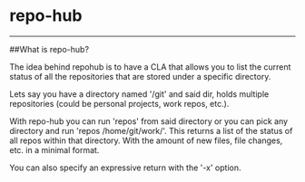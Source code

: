 # repo-hub

---

##What is repo-hub?

The idea behind repohub is to have a CLA that allows you to list the current status of all the repositories that are stored under a specific directory.

Lets say you have a directory named '/git' and said dir, holds multiple repositories (could be personal projects, work repos, etc.).

With repo-hub you can run 'repos' from said directory or you can pick any directory and run 'repos /home/git/work/'.
This returns a list of the status of all repos within that directory. With the amount of new files, file changes, etc. in a minimal format.

You can also specify an expressive return with the '-x' option.
